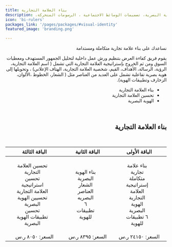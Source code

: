 ```yaml
---
title: بناء العلامة التجارية
description: .استراتيجية العلامة التجارية، بناء وتحسين الهوية البصرية ، تطبيقات الهوية البصرية، تصميمات الوسائط الاجتماعية ، الرسومات المتحركة 
icon: 'bi-rulers'
packages_link: '/pages/packages/#visual-identity'
featured_image: 'branding.png'

---
```


<div dir="rtl">

نساعدك على بناء علامة تجارية متكاملة ومستدامة

يقوم فريق كفاءة العرض  بتنظيم ورش عمل داخلية لتحليل الجمهور المستهدف ومعطيات السوق ومن ثم الخروج بإستراتيجية العلامة التجارية التي تشمل ( اسم العلامة التجارية، الرؤية، الرسالة، الأهداف، القيم، شخصية العلامة التجارية، الهتاف الإعلاني) ، وتحويلها إلى هوية بصرية تفاعلية تشمل على العديد من العناصر مثل ( الشعار، الخطوط ،الألوان، الزخارف وتطبيقات الهوية). 


-	بناء العلامة التجارية 
-	تحسين العلامة التجارية 
-	الهوية البصرية

<br>

## بناء العلامة التجارية
 
<br>

|            **الباقة الأولى**           |             **الباقة الثانية**             |               **الباقة الثالثة**              |
|:-------------------------------------------:|:------------------------------------------:|:---------------------------------------:|
| <ul style="list-style-type: none"><li>بناء علامة تجارية متكاملة</li><li>إستراتيجية العلامة التجارية </li><li> الهوية البصرية </li><li> ٦ تطبيقات للهوية  </li></ul>  |    <ul style="list-style-type: none"><li>بناء الهوية البصرية</li><li> الشعار   </li><li> العناصر البصريه</li><li> ٦ تطبيقات للهوية  </li></ul>         |       <ul style="list-style-type: none"><li>تحسين العلامة التجارية </li><li>تحسين استراتيجية العلامة التجارية </li><li>  تحسيين الهوية البصرية</li><li> تحسين تطبيقات الهوية البصرية </li></ul>       
|         السعر: ٢٤١٥٠ ر.س         |           السعر: ٨٣٩٥ ر.س           |             السعر: ٨٠٥٠ ر.س            | 

<br> 

</div>
